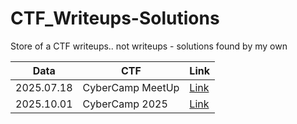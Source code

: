 # CTF_Writeups-Solutions
Store of a CTF writeups.. not writeups - solutions found by my own

| Data | CTF | Link |
|-------------|-------------|-------------|
| 2025.07.18 | CyberCamp MeetUp | [Link](/../../../../AronHopeless/CyberCamp2025_guide) |
| 2025.10.01 | CyberCamp 2025 | [Link](https://github.com/AronHopeless/CyberCamp2025_guide/tree/main) |
<!--
| Лево       | Центр     | Право     |
|:-----------|:---------:|----------:|
-->

